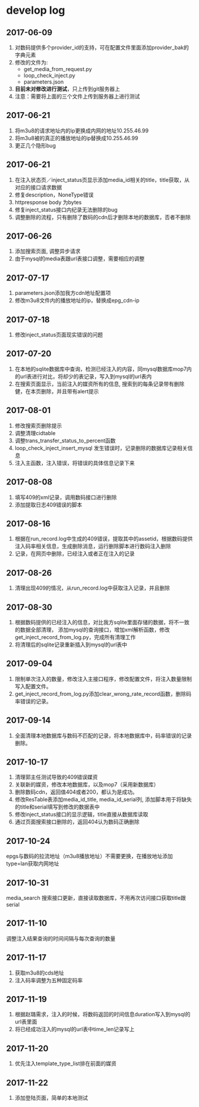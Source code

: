# **develop log**
## 2017-06-09
1. 对数码提供多个provider_id的支持，可在配置文件里面添加provider_bak的字典元素
2. 修改的文件为:
     * get_media_from_request.py
     * loop_check_inject.py
     * parameters.json
3. **目前未对修改进行测试**，只上传到git服务器上
4. 注意：需要将上面的三个文件上传到服务器上进行测试
        
## 2017-06-21
1. 将m3u8的请求地址内的ip更换成内网的地址10.255.46.99
2. 将m3u8被的真正的播放地址的ip替换成10.255.46.99
3. 更正几个隐形bug

## 2017-06-21
1. 在注入状态页／inject_status页显示添加media_id相关的title，title获取，从对应的接口请求数据
2. 修复description，NoneType错误
3. httpresponse body 为bytes
4. 修复inject_status接口内纪录无法删除的bug
5. 调整删除的流程，只有删除了数码的cdn后才删除本地的数据库，否者不删除

## 2017-06-26
1. 添加搜索页面, 调整异步请求
2. 由于mysql的media表跟url表接口调整，需要相应的调整

## 2017-07-17
1. parameters.json添加我方cdn地址配置项
2. 修改m3u8文件内的播放地址的ip，替换成epg_cdn-ip

## 2017-07-18
1. 修改inject_status页面现实错误的问题

## 2017-07-20
1. 在本地的sqlite数据库中查询，检测已经注入的内容，同mysql数据库mop7内的url表进行对比，将却少的表记录，写入到mysql的url表内
2. 在搜索页面显示，当前注入的媒资所有的信息, 搜索到的每条记录带有删除健，在本页删除，并且带有alert提示

## 2017-08-01
1. 修改搜索页删除提示
2. 调整清理cidtable
3. 调整trans_transfer_status_to_percent函数
4. loop_check_inject_insert_mysql 发生错误时，记录删除的数据库记录相关信息
5. 注入主函数，注入错误，将错误的具体信息记录下来

## 2017-08-08
1. 填写409的xml记录，调用数码接口进行删除
2. 添加提取日志409错误的脚本

## 2017-08-16
1. 根据在run_record.log中生成的409错误，提取其中的assetid，根据数码提供注入码率相关信息，生成删除消息，运行删除脚本进行数码注入删除
2. 记录，在网页中删除，已经注入或者正在注入的记录

## 2017-08-26
1. 清理出现409的情况，从run_record.log中获取注入记录，并且删除

## 2017-08-30
1. 根据数码提供的已经注入的信息，对比我方sqlite里面存储的数据，将不一致的数据全部清理，
添加mysql的查询接口，增加xml解析函数，修改get_inject_record_from_log.py，完成所有清理工作
2. 将清理后的sqlite记录重新插入到mysql的url表中

## 2017-09-04
1. 限制单次注入的数量，修改注入主接口程序，修改配置文件，将注入数量限制写入配置文件。
2. get_inject_record_from_log.py添加clear_wrong_rate_record函数，删除码率错误的记录。

## 2017-09-14
1. 全面清理本地数据库与数码不匹配的记录，将本地数据库中，码率错误的记录删除。

## 2017-10-17
1. 清理郭主任测试导致的409错误媒资
2. 关联新的媒资，修改本地数据库，以及mop7（采用新数据库）
3. 删除数码cdn，返回值404或者200，都认为是成功。
4. 修改ResTable表添加media_id_title, media_id_serial列, 添加脚本用于将缺失的title和serial填写到修改的数据表中
5. 修改inject_status接口的显示逻辑，title直接从数据库读取
6. 通过页面搜索接口删除的，返回404认为数码正确删除


## 2017-10-24
epgs与数码的拉流地址（m3u8播放地址）不需要更换，在播放地址添加type=lan获取内网地址


## 2017-10-31
media_search 搜索接口更新，直接读取数据库，不用再次访问接口获取title跟serial

## 2017-11-10
调整注入结果查询的时间间隔与每次查询的数量

## 2017-11-17
1. 获取m3u8的cds地址
2. 注入码率调整为五种固定码率

## 2017-11-19
1. 根据赵璐需求，注入的时候，将数码返回的时间信息duration写入到mysql的url表里面
2. 将已经成功注入的mysql的url表中time_len记录写上

## 2017-11-20
1. 优先注入template_type_list排在前面的媒资

## 2017-11-22
1. 添加登陆页面，简单的本地测试


